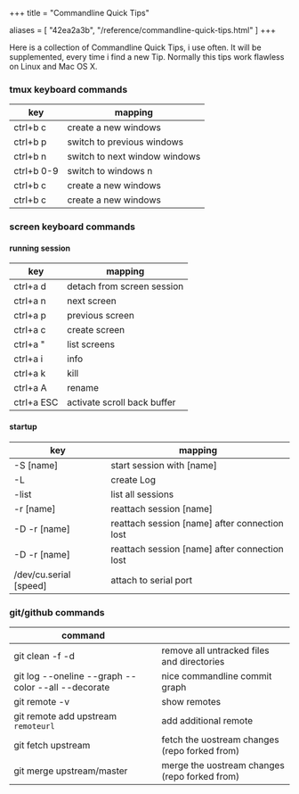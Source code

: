 +++
title = "Commandline Quick Tips"

aliases = [
  "42ea2a3b",
  "/reference/commandline-quick-tips.html"
]
+++

Here is a collection of Commandline Quick Tips, i use often. It will be supplemented, every time i
find a new Tip. Normally this tips work flawless on Linux and Mac OS X.

### tmux keyboard commands

| key        | mapping |
|------------|---|
| ctrl+b c   | create a new windows |
| ctrl+b p   | switch to previous windows |
| ctrl+b n   | switch to next window windows |
| ctrl+b 0-9 | switch to windows n |
| ctrl+b c   | create a new windows |
| ctrl+b c   | create a new windows |

### screen keyboard commands

#### running session

| key        | mapping |
|------------|---|
| ctrl+a d   | detach from screen session |
| ctrl+a n   | next screen |
| ctrl+a p   | previous screen |
| ctrl+a c   | create screen |
| ctrl+a "   | list screens |
| ctrl+a i   | info |
| ctrl+a k   | kill |
| ctrl+a A   | rename |
| ctrl+a ESC | activate scroll back buffer |

#### startup

| key                    | mapping |
|------------------------|---|
| -S [name]              | start session with [name] |
| -L                     | create Log |
| -list                  | list all sessions |
| -r [name]              | reattach session [name] |
| -D -r [name]           | reattach session [name] after connection lost |
| -D -r [name]           | reattach session [name] after connection lost |
| /dev/cu.serial [speed] | attach to serial port |

### git/github commands

| command                                            |   |
|----------------------------------------------------|---|
| git clean -f -d                                    | remove all untracked files and directories |
| git log --oneline --graph --color --all --decorate | nice commandline commit graph |
| git remote -v                                      | show remotes |
| git remote add upstream ```remoteurl```            | add additional remote |
| git fetch upstream                                 | fetch the uostream changes (repo forked from) |
| git merge upstream/master                          | merge the uostream changes (repo forked from) |
